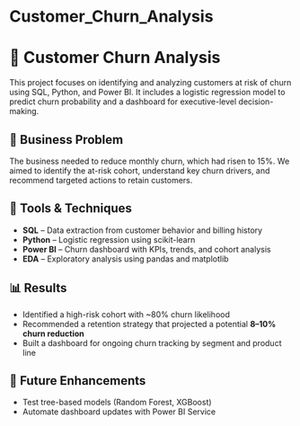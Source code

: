 # Customer_Churn_Analysis


# 🧮 Customer Churn Analysis

This project focuses on identifying and analyzing customers at risk of churn using SQL, Python, and Power BI. It includes a logistic regression model to predict churn probability and a dashboard for executive-level decision-making.

## 📌 Business Problem

The business needed to reduce monthly churn, which had risen to 15%. We aimed to identify the at-risk cohort, understand key churn drivers, and recommend targeted actions to retain customers.

## 🔧 Tools & Techniques

- **SQL** – Data extraction from customer behavior and billing history
- **Python** – Logistic regression using scikit-learn
- **Power BI** – Churn dashboard with KPIs, trends, and cohort analysis
- **EDA** – Exploratory analysis using pandas and matplotlib

## 📊 Results

- Identified a high-risk cohort with ~80% churn likelihood
- Recommended a retention strategy that projected a potential **8–10% churn reduction**
- Built a dashboard for ongoing churn tracking by segment and product line


## 🚀 Future Enhancements

- Test tree-based models (Random Forest, XGBoost)
- Automate dashboard updates with Power BI Service
